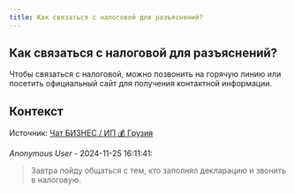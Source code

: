 ```yaml
---
title: Как связаться с налоговой для разъяснений?
---
```


## Как связаться с налоговой для разъяснений?

Чтобы связаться с налоговой, можно позвонить на горячую линию или посетить официальный сайт для получения контактной информации.

## Контекст

Источник: [Чат БИЗНЕС / ИП 💰 Грузия](https://t.me/ip_ge)

_Anonymous User_ - 2024-11-25 16:11:41:

> Завтра пойду общаться с тем, кто заполнял декларацию и звонить в налоговую.
